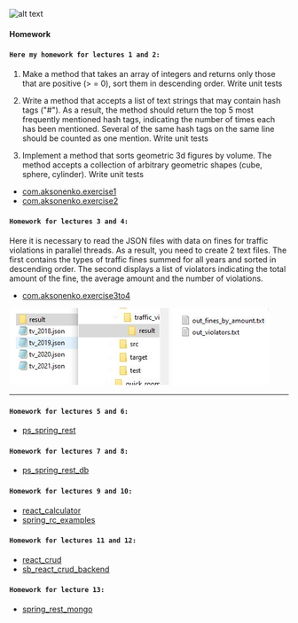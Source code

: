 ![alt text](https://www.profitsoft.ua/static/app/img/logo1.png)

#### Homework

#### `Here my homework for lectures 1 and 2:`
1. Make a method that takes an array of integers and returns only those that are positive (> = 0), sort them in descending order. Write unit tests

2. Write a method that accepts a list of text strings that may contain hash tags ("#"). As a result, the method should return the top 5 most frequently mentioned hash tags, indicating the number of times each has been mentioned. Several of the same hash tags on the same line should be counted as one mention. Write unit tests

3. Implement a method that sorts geometric 3d figures by volume. The method accepts a collection of arbitrary geometric shapes (cube, sphere, cylinder). Write unit tests


- [com.aksonenko.exercise1](https://github.com/DmytroAksonenko/profitsoft/tree/main/src/com/aksonenko/exercise1)
- [com.aksonenko.exercise2](https://github.com/DmytroAksonenko/profitsoft/tree/main/test/com/aksonenko/exercise2)

#### `Homework for lectures 3 and 4:`
Here it is necessary to read the JSON files with data on fines for traffic violations in parallel threads. As a result, you need to create 2 text files. The first contains the types of traffic fines summed for all years and sorted in descending order. The second displays a list of violators indicating the total amount of the fine, the average amount and the number of violations.

* [com.aksonenko.exercise3to4](https://github.com/DmytroAksonenko/profitsoft/tree/main/src/com/aksonenko/exercise3to4)

![alt text](https://github.com/DmytroAksonenko/profitsoft/blob/main/images/ps1.JPG?raw=true)

----

#### `Homework for lectures 5 and 6:`
* [ps_spring_rest](https://github.com/DmytroAksonenko/ps_spring_rest)

#### `Homework for lectures 7 and 8:`
* [ps_spring_rest_db](https://github.com/DmytroAksonenko/ps_spring_rest_db)

#### `Homework for lectures 9 and 10:`
* [react_calculator](https://github.com/DmytroAksonenko/react_calculator)
* [spring_rc_examples](https://github.com/DmytroAksonenko/spring_rc_examples)

#### `Homework for lectures 11 and 12:`
* [react_crud](https://github.com/DmytroAksonenko/react_crud)
* [sb_react_crud_backend](https://github.com/DmytroAksonenko/sb_react_crud_backend)

#### `Homework for lecture 13:`
* [spring_rest_mongo](https://github.com/DmytroAksonenko/spring_rest_mongo)
